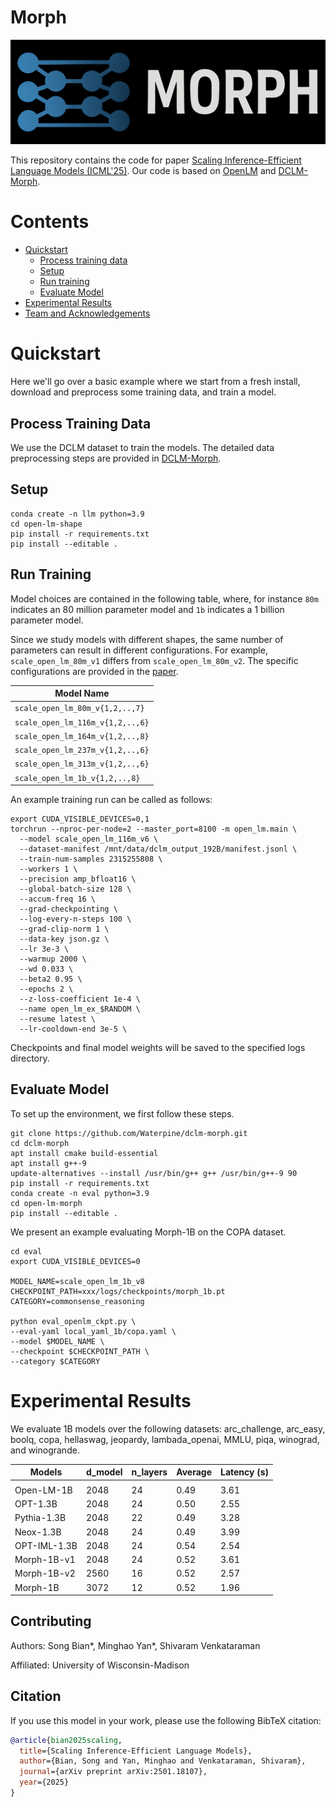 # Morph

![](/plots/morph.png)

This repository contains the code for paper [Scaling Inference-Efficient Language Models (ICML'25)](https://arxiv.org/pdf/2501.18107). Our code is based on [OpenLM](https://github.com/mlfoundations/open_lm) and [DCLM-Morph](https://github.com/Waterpine/dclm-morph).

# Contents
- [Quickstart](#quickstart)
  - [Process training data](#process-training-data)
  - [Setup](#setup)
  - [Run training](#run-training)
  - [Evaluate Model](#evaluate-model)
- [Experimental Results](#experimental-results)
- [Team and Acknowledgements](#team-and-acknowledgements)

# Quickstart
Here we'll go over a basic example where we start from a fresh install, download and preprocess some training data, and train a model.

## Process Training Data

We use the DCLM dataset to train the models. The detailed data preprocessing steps are provided in [DCLM-Morph](https://github.com/Waterpine/dclm-morph).

## Setup

```
conda create -n llm python=3.9
cd open-lm-shape
pip install -r requirements.txt
pip install --editable . 
```

## Run Training
Model choices are contained in the following table, where, for instance `80m` indicates an 80 million parameter model and `1b` indicates a 1 billion parameter model. 

Since we study models with different shapes, the same number of parameters can result in different configurations. For example, `scale_open_lm_80m_v1` differs from `scale_open_lm_80m_v2`. The specific configurations are provided in the [paper](https://arxiv.org/pdf/2501.18107).
<center>

| Model Name                       |
|----------------------------------|
| `scale_open_lm_80m_v{1,2,..,7}`  |
| `scale_open_lm_116m_v{1,2,..,6}` |
| `scale_open_lm_164m_v{1,2,..,8}` |
| `scale_open_lm_237m_v{1,2,..,6}` |
| `scale_open_lm_313m_v{1,2,..,6}` |
| `scale_open_lm_1b_v{1,2,..,8}`   |

</center>

An example training run can be called as follows:
```
export CUDA_VISIBLE_DEVICES=0,1
torchrun --nproc-per-node=2 --master_port=8100 -m open_lm.main \
  --model scale_open_lm_116m_v6 \
  --dataset-manifest /mnt/data/dclm_output_192B/manifest.jsonl \
  --train-num-samples 2315255808 \
  --workers 1 \
  --precision amp_bfloat16 \
  --global-batch-size 128 \
  --accum-freq 16 \
  --grad-checkpointing \
  --log-every-n-steps 100 \
  --grad-clip-norm 1 \
  --data-key json.gz \
  --lr 3e-3 \
  --warmup 2000 \
  --wd 0.033 \
  --beta2 0.95 \
  --epochs 2 \
  --z-loss-coefficient 1e-4 \
  --name open_lm_ex_$RANDOM \
  --resume latest \
  --lr-cooldown-end 3e-5 \
```
Checkpoints and final model weights will be saved to the specified logs directory.

## Evaluate Model
To set up the environment, we first follow these steps.
```
git clone https://github.com/Waterpine/dclm-morph.git
cd dclm-morph
apt install cmake build-essential
apt install g++-9
update-alternatives --install /usr/bin/g++ g++ /usr/bin/g++-9 90
pip install -r requirements.txt
conda create -n eval python=3.9
cd open-lm-morph
pip install --editable . 
```
We present an example evaluating Morph-1B on the COPA dataset.
```
cd eval
export CUDA_VISIBLE_DEVICES=0

MODEL_NAME=scale_open_lm_1b_v8
CHECKPOINT_PATH=xxx/logs/checkpoints/morph_1b.pt
CATEGORY=commonsense_reasoning

python eval_openlm_ckpt.py \
--eval-yaml local_yaml_1b/copa.yaml \
--model $MODEL_NAME \
--checkpoint $CHECKPOINT_PATH \
--category $CATEGORY
```

# Experimental Results

We evaluate 1B models over the following datasets: arc_challenge, arc_easy, boolq, copa, hellaswag, jeopardy, lambada_openai, MMLU, piqa, winograd, and winogrande.

| **Models**   | **d_model** | **n_layers** | **Average** | **Latency (s)** |
|--------------|-------------|--------------|-------------|-----------------|
|              |             |              |             |                 |
| Open-LM-1B   | 2048        | 24           | 0.49        | 3.61            |
| OPT-1.3B     | 2048        | 24           | 0.50        | 2.55            |
| Pythia-1.3B  | 2048        | 22           | 0.49        | 3.28            |
| Neox-1.3B    | 2048        | 24           | 0.49        | 3.99            |
| OPT-IML-1.3B | 2048        | 24           | 0.54        | 2.54            |
| Morph-1B-v1  | 2048        | 24           | 0.52        | 3.61            |
| Morph-1B-v2  | 2560        | 16           | 0.52        | 2.57            |
| Morph-1B    | 3072        | 12           | 0.52        | 1.96            |

## Contributing

Authors: Song Bian*, Minghao Yan*, Shivaram Venkataraman

Affiliated: University of Wisconsin-Madison

Citation
--------

If you use this model in your work, please use the following BibTeX citation:
```bibtex
@article{bian2025scaling,
  title={Scaling Inference-Efficient Language Models},
  author={Bian, Song and Yan, Minghao and Venkataraman, Shivaram},
  journal={arXiv preprint arXiv:2501.18107},
  year={2025}
}
```

